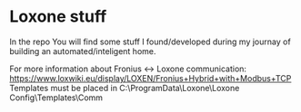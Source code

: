 # Loxone stuff


In the repo You will find some stuff I found/developed during my journay of building an automated/inteligent home.

For more information about Fronius <-> Loxone communication: https://www.loxwiki.eu/display/LOXEN/Fronius+Hybrid+with+Modbus+TCP
Templates must be placed in C:\ProgramData\Loxone\Loxone Config\Templates\Comm
